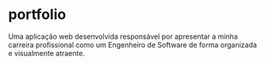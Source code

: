 # portfolio
Uma aplicação web desenvolvida responsável por apresentar a minha carreira profissional como um Engenheiro de Software de forma organizada e visualmente atraente.

